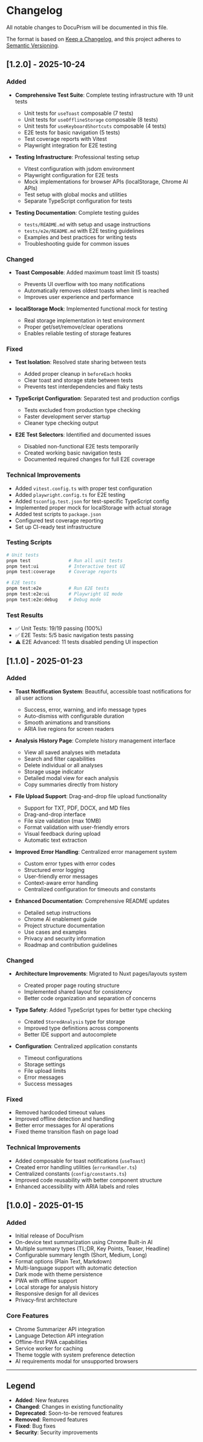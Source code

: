 # Changelog

All notable changes to DocuPrism will be documented in this file.

The format is based on [Keep a Changelog](https://keepachangelog.com/en/1.0.0/),
and this project adheres to [Semantic Versioning](https://semver.org/spec/v2.0.0.html).

## [1.2.0] - 2025-10-24

### Added
- **Comprehensive Test Suite**: Complete testing infrastructure with 19 unit tests
  - Unit tests for `useToast` composable (7 tests)
  - Unit tests for `useOfflineStorage` composable (8 tests)
  - Unit tests for `useKeyboardShortcuts` composable (4 tests)
  - E2E tests for basic navigation (5 tests)
  - Test coverage reports with Vitest
  - Playwright integration for E2E testing

- **Testing Infrastructure**: Professional testing setup
  - Vitest configuration with jsdom environment
  - Playwright configuration for E2E tests
  - Mock implementations for browser APIs (localStorage, Chrome AI APIs)
  - Test setup with global mocks and utilities
  - Separate TypeScript configuration for tests

- **Testing Documentation**: Complete testing guides
  - `tests/README.md` with setup and usage instructions
  - `tests/e2e/README.md` with E2E testing guidelines
  - Examples and best practices for writing tests
  - Troubleshooting guide for common issues

### Changed
- **Toast Composable**: Added maximum toast limit (5 toasts)
  - Prevents UI overflow with too many notifications
  - Automatically removes oldest toasts when limit is reached
  - Improves user experience and performance

- **localStorage Mock**: Implemented functional mock for testing
  - Real storage implementation in test environment
  - Proper get/set/remove/clear operations
  - Enables reliable testing of storage features

### Fixed
- **Test Isolation**: Resolved state sharing between tests
  - Added proper cleanup in `beforeEach` hooks
  - Clear toast and storage state between tests
  - Prevents test interdependencies and flaky tests

- **TypeScript Configuration**: Separated test and production configs
  - Tests excluded from production type checking
  - Faster development server startup
  - Cleaner type checking output

- **E2E Test Selectors**: Identified and documented issues
  - Disabled non-functional E2E tests temporarily
  - Created working basic navigation tests
  - Documented required changes for full E2E coverage

### Technical Improvements
- Added `vitest.config.ts` with proper test configuration
- Added `playwright.config.ts` for E2E testing
- Added `tsconfig.test.json` for test-specific TypeScript config
- Implemented proper mock for localStorage with actual storage
- Added test scripts to `package.json`
- Configured test coverage reporting
- Set up CI-ready test infrastructure

### Testing Scripts
```bash
# Unit tests
pnpm test              # Run all unit tests
pnpm test:ui           # Interactive test UI
pnpm test:coverage     # Coverage reports

# E2E tests
pnpm test:e2e          # Run E2E tests
pnpm test:e2e:ui       # Playwright UI mode
pnpm test:e2e:debug    # Debug mode
```

### Test Results
- ✅ Unit Tests: 19/19 passing (100%)
- ✅ E2E Tests: 5/5 basic navigation tests passing
- ⚠️ E2E Advanced: 11 tests disabled pending UI inspection

## [1.1.0] - 2025-01-23

### Added
- **Toast Notification System**: Beautiful, accessible toast notifications for all user actions
  - Success, error, warning, and info message types
  - Auto-dismiss with configurable duration
  - Smooth animations and transitions
  - ARIA live regions for screen readers

- **Analysis History Page**: Complete history management interface
  - View all saved analyses with metadata
  - Search and filter capabilities
  - Delete individual or all analyses
  - Storage usage indicator
  - Detailed modal view for each analysis
  - Copy summaries directly from history

- **File Upload Support**: Drag-and-drop file upload functionality
  - Support for TXT, PDF, DOCX, and MD files
  - Drag-and-drop interface
  - File size validation (max 10MB)
  - Format validation with user-friendly errors
  - Visual feedback during upload
  - Automatic text extraction

- **Improved Error Handling**: Centralized error management system
  - Custom error types with error codes
  - Structured error logging
  - User-friendly error messages
  - Context-aware error handling
  - Centralized configuration for timeouts and constants

- **Enhanced Documentation**: Comprehensive README updates
  - Detailed setup instructions
  - Chrome AI enablement guide
  - Project structure documentation
  - Use cases and examples
  - Privacy and security information
  - Roadmap and contribution guidelines

### Changed
- **Architecture Improvements**: Migrated to Nuxt pages/layouts system
  - Created proper page routing structure
  - Implemented shared layout for consistency
  - Better code organization and separation of concerns

- **Type Safety**: Added TypeScript types for better type checking
  - Created `StoredAnalysis` type for storage
  - Improved type definitions across components
  - Better IDE support and autocomplete

- **Configuration**: Centralized application constants
  - Timeout configurations
  - Storage settings
  - File upload limits
  - Error messages
  - Success messages

### Fixed
- Removed hardcoded timeout values
- Improved offline detection and handling
- Better error messages for AI operations
- Fixed theme transition flash on page load

### Technical Improvements
- Added composable for toast notifications (`useToast`)
- Created error handling utilities (`errorHandler.ts`)
- Centralized constants (`config/constants.ts`)
- Improved code reusability with better component structure
- Enhanced accessibility with ARIA labels and roles

## [1.0.0] - 2025-01-15

### Added
- Initial release of DocuPrism
- On-device text summarization using Chrome Built-in AI
- Multiple summary types (TL;DR, Key Points, Teaser, Headline)
- Configurable summary length (Short, Medium, Long)
- Format options (Plain Text, Markdown)
- Multi-language support with automatic detection
- Dark mode with theme persistence
- PWA with offline support
- Local storage for analysis history
- Responsive design for all devices
- Privacy-first architecture

### Core Features
- Chrome Summarizer API integration
- Language Detection API integration
- Offline-first PWA capabilities
- Service worker for caching
- Theme toggle with system preference detection
- AI requirements modal for unsupported browsers

---

## Legend

- **Added**: New features
- **Changed**: Changes in existing functionality
- **Deprecated**: Soon-to-be removed features
- **Removed**: Removed features
- **Fixed**: Bug fixes
- **Security**: Security improvements
